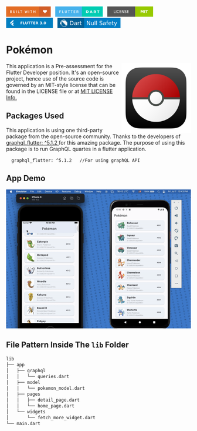 <img src="screenshots/badges/built-with-love.svg" height="28px"/>&nbsp;&nbsp;
<img src="screenshots/badges/flutter-dart.svg" height="28px" />&nbsp;&nbsp;
<a href="https://choosealicense.com/licenses/mit/" target="_blank"><img src="screenshots/badges/license-MIT.svg" height="28px" /></a>&nbsp;&nbsp;
<img src="screenshots/badges/Flutter-3.svg" height="28px" />&nbsp;&nbsp;
<img src="screenshots/badges/dart-null_safety-blue.svg" height="28px"/>

# Pokémon

<img align="right" src="screenshots/app_icon/playstore.png" height="190"></img>
This application is a Pre-assessment for the Flutter Developer position. It's an open-source project, hence use of the source code is governed by an MIT-style license that can be found in the LICENSE file or at <a href = "https://choosealicense.com/licenses/mit/">MIT LICENSE Info.</a>

## Packages Used

This application is using one third-party package from the open-source community. Thanks to the developers of <a href = "https://pub.dev/packages/graphql_flutter">graphql_flutter: ^5.1.2 </a> for this amazing package. The purpose of using this package is to run GraphQL quartes in a flutter application.

```
  graphql_flutter: ^5.1.2   //For using graphQL API
```

## App Demo

<p align="center"><img src="screenshots/gif/app_demo.gif"></p>

## File Pattern Inside The `lib` Folder

```
lib
├── app
│   ├── graphql
│   │   └── queries.dart
│   ├── model
│   │   └── pokemon_model.dart
│   ├── pages
│   │   ├── detail_page.dart
│   │   └── home_page.dart
│   └── widgets
│       └── fetch_more_widget.dart
└── main.dart
```
